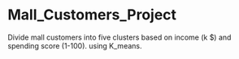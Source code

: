 # Mall_Customers_Project
Divide mall customers into five clusters based on income (k $) and spending score (1-100).
using K_means.
